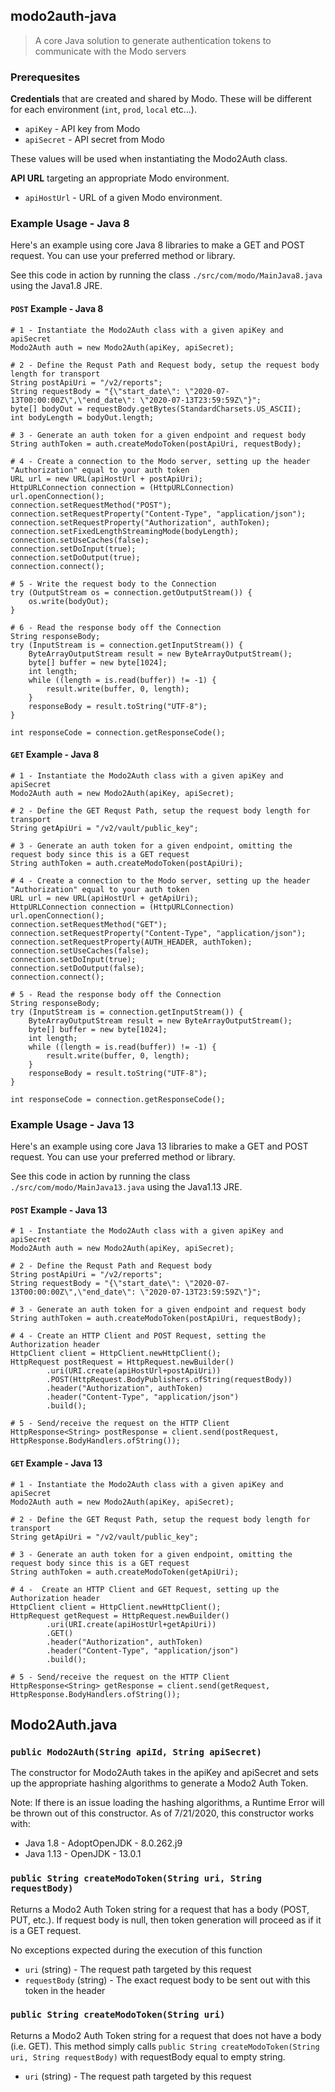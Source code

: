 ## modo2auth-java

> A core Java solution to generate authentication tokens to communicate with the Modo servers

### Prerequesites

**Credentials** that are created and shared by Modo. These will be different for each environment (`int`, `prod`, `local` etc...).

- `apiKey` - API key from Modo
- `apiSecret` - API secret from Modo

These values will be used when instantiating the Modo2Auth class.

**API URL** targeting an appropriate Modo environment. 

- `apiHostUrl` - URL of a given Modo environment.

### Example Usage - Java 8
Here's an example using core Java 8 libraries to make a GET and POST request. You can use your preferred method or library.

See this code in action by running the class `./src/com/modo/MainJava8.java` using the Java1.8 JRE. 

#### `POST` Example - Java 8
```
# 1 - Instantiate the Modo2Auth class with a given apiKey and apiSecret
Modo2Auth auth = new Modo2Auth(apiKey, apiSecret);

# 2 - Define the Requst Path and Request body, setup the request body length for transport
String postApiUri = "/v2/reports";
String requestBody = "{\"start_date\": \"2020-07-13T00:00:00Z\",\"end_date\": \"2020-07-13T23:59:59Z\"}";
byte[] bodyOut = requestBody.getBytes(StandardCharsets.US_ASCII);
int bodyLength = bodyOut.length;

# 3 - Generate an auth token for a given endpoint and request body
String authToken = auth.createModoToken(postApiUri, requestBody);

# 4 - Create a connection to the Modo server, setting up the header "Authorization" equal to your auth token
URL url = new URL(apiHostUrl + postApiUri);
HttpURLConnection connection = (HttpURLConnection) url.openConnection();
connection.setRequestMethod("POST");
connection.setRequestProperty("Content-Type", "application/json");
connection.setRequestProperty("Authorization", authToken);
connection.setFixedLengthStreamingMode(bodyLength);
connection.setUseCaches(false);
connection.setDoInput(true);
connection.setDoOutput(true);
connection.connect();

# 5 - Write the request body to the Connection
try (OutputStream os = connection.getOutputStream()) {
    os.write(bodyOut);
}

# 6 - Read the response body off the Connection
String responseBody;
try (InputStream is = connection.getInputStream()) {
    ByteArrayOutputStream result = new ByteArrayOutputStream();
    byte[] buffer = new byte[1024];
    int length;
    while ((length = is.read(buffer)) != -1) {
        result.write(buffer, 0, length);
    }
    responseBody = result.toString("UTF-8");
}

int responseCode = connection.getResponseCode();
```

#### `GET` Example - Java 8
```
# 1 - Instantiate the Modo2Auth class with a given apiKey and apiSecret
Modo2Auth auth = new Modo2Auth(apiKey, apiSecret);

# 2 - Define the GET Requst Path, setup the request body length for transport
String getApiUri = "/v2/vault/public_key";

# 3 - Generate an auth token for a given endpoint, omitting the request body since this is a GET request
String authToken = auth.createModoToken(postApiUri);

# 4 - Create a connection to the Modo server, setting up the header "Authorization" equal to your auth token
URL url = new URL(apiHostUrl + getApiUri);
HttpURLConnection connection = (HttpURLConnection) url.openConnection();
connection.setRequestMethod("GET");
connection.setRequestProperty("Content-Type", "application/json");
connection.setRequestProperty(AUTH_HEADER, authToken);
connection.setUseCaches(false);
connection.setDoInput(true);
connection.setDoOutput(false);
connection.connect();

# 5 - Read the response body off the Connection
String responseBody;
try (InputStream is = connection.getInputStream()) {
    ByteArrayOutputStream result = new ByteArrayOutputStream();
    byte[] buffer = new byte[1024];
    int length;
    while ((length = is.read(buffer)) != -1) {
        result.write(buffer, 0, length);
    }
    responseBody = result.toString("UTF-8");
}

int responseCode = connection.getResponseCode();
```

### Example Usage - Java 13
Here's an example using core Java 13 libraries to make a GET and POST request. You can use your preferred method or library.

See this code in action by running the class `./src/com/modo/MainJava13.java` using the Java1.13 JRE. 

#### `POST` Example - Java 13
```
# 1 - Instantiate the Modo2Auth class with a given apiKey and apiSecret
Modo2Auth auth = new Modo2Auth(apiKey, apiSecret);

# 2 - Define the Requst Path and Request body
String postApiUri = "/v2/reports";
String requestBody = "{\"start_date\": \"2020-07-13T00:00:00Z\",\"end_date\": \"2020-07-13T23:59:59Z\"}";

# 3 - Generate an auth token for a given endpoint and request body
String authToken = auth.createModoToken(postApiUri, requestBody);

# 4 - Create an HTTP Client and POST Request, setting the Authorization header
HttpClient client = HttpClient.newHttpClient();
HttpRequest postRequest = HttpRequest.newBuilder()
        .uri(URI.create(apiHostUrl+postApiUri))
        .POST(HttpRequest.BodyPublishers.ofString(requestBody))
        .header("Authorization", authToken)
        .header("Content-Type", "application/json")
        .build();

# 5 - Send/receive the request on the HTTP Client
HttpResponse<String> postResponse = client.send(postRequest, HttpResponse.BodyHandlers.ofString());
```

#### `GET` Example - Java 13
```
# 1 - Instantiate the Modo2Auth class with a given apiKey and apiSecret
Modo2Auth auth = new Modo2Auth(apiKey, apiSecret);

# 2 - Define the GET Requst Path, setup the request body length for transport
String getApiUri = "/v2/vault/public_key";

# 3 - Generate an auth token for a given endpoint, omitting the request body since this is a GET request
String authToken = auth.createModoToken(getApiUri);

# 4 -  Create an HTTP Client and GET Request, setting up the Authorization header
HttpClient client = HttpClient.newHttpClient();
HttpRequest getRequest = HttpRequest.newBuilder()
        .uri(URI.create(apiHostUrl+getApiUri))
        .GET()
        .header("Authorization", authToken)
        .header("Content-Type", "application/json")
        .build();

# 5 - Send/receive the request on the HTTP Client
HttpResponse<String> getResponse = client.send(getRequest, HttpResponse.BodyHandlers.ofString());
```

## Modo2Auth.java

### `public Modo2Auth(String apiId, String apiSecret)`

The constructor for Modo2Auth takes in the apiKey and apiSecret and sets up the appropriate hashing algorithms to generate a Modo2 Auth Token. 

Note: If there is an issue loading the hashing algorithms, a Runtime Error will be thrown out of this constructor. As of 7/21/2020, this constructor works with:
- Java 1.8 - AdoptOpenJDK - 8.0.262.j9
- Java 1.13 - OpenJDK - 13.0.1

### `public String createModoToken(String uri, String requestBody)`

Returns a Modo2 Auth Token string for a request that has a body (POST, PUT, etc.). If request body is null, then token generation will proceed as if it is a GET request.

No exceptions expected during the execution of this function

- `uri` (string) - The request path targeted by this request
- `requestBody` (string) - The exact request body to be sent out with this token in the header

### `public String createModoToken(String uri)`

Returns a Modo2 Auth Token string for a request that does not have a body (i.e. GET). This method simply calls `public String createModoToken(String uri, String requestBody)` with requestBody equal to empty string.

- `uri` (string) - The request path targeted by this request
